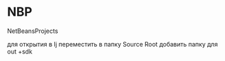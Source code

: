# NBP
NetBeansProjects


для открытия в Ij
переместить в папку Source Root
добавить папку для out
+sdk
